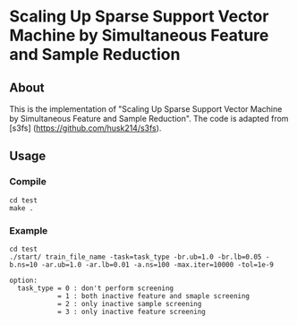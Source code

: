 # Scaling Up Sparse Support Vector Machine by Simultaneous Feature and Sample Reduction
## About
This is the implementation of "Scaling Up Sparse Support Vector Machine by Simultaneous Feature and Sample Reduction". The code is adapted from [s3fs] (https://github.com/husk214/s3fs).

## Usage
### Compile
```
cd test
make .
```

### Example
```
cd test
./start/ train_file_name -task=task_type -br.ub=1.0 -br.lb=0.05 -b.ns=10 -ar.ub=1.0 -ar.lb=0.01 -a.ns=100 -max.iter=10000 -tol=1e-9

option:
  task_type = 0 : don't perform screening
            = 1 : both inactive feature and smaple screening
            = 2 : only inactive sample screening
            = 3 : only inactive feature screening
```

